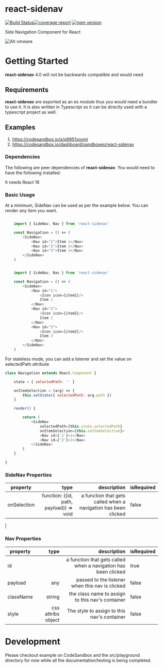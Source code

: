 # react-sidenav

[![Build Status](https://gitlab.com/wmira/react-sidenav/badges/master/build.svg)](https://gitlab.com/wmira/react-sidenav/pipelines)[![coverage report](https://gitlab.com/wmira/react-sidenav/badges/master/coverage.svg)](https://gitlab.com/wmira/react-sidenav/commits/master)
[![npm version](https://badge.fury.io/js/react-sidenav.svg)](https://badge.fury.io/js/react-sidenav)

Side Navigation Component for React

![Alt vmware](https://github.com/wmira/react-sidenav/blob/master/sidenav.png)

# Getting Started

**react-sidenav** 4.0 will not be backwards compatible and would need 

## Requirements

**react-sidenav** are exported as an es module thus you would need a bundler to use it. It is also written in
Typescript so it can be directly used with a typescript project as well.

## Examples

1. https://codesandbox.io/s/q9851xoymj
2. https://codesandbox.io/dashboard/sandboxes/react-sidenav


### Dependencies

The following are peer dependencies of **react-sidenav**. You would need to have the following installed:

It needs React 16

### Basic Usage 

At a minimum, SideNav can be used as per the example below. You can render any item you want.

```javascript

    import { SideNav, Nav } from 'react-sidenav'

    const Navigation = () => (
        <SideNav>
            <Nav id="1">Item 1</Nav>
            <Nav id="2">Item 2</Nav>
            <Nav id="3">Item 3</Nav>
        </SideNav>
    )

```

```javascript

    import { SideNav, Nav } from 'react-sidenav'

    const Navigation = () => (
        <SideNav>
            <Nav id="1">
                <Icon icon={item1}/>
                Item 1
            </Nav>
            <Nav id="2">
                <Icon icon={item2}/>
                Item 2
            </Nav>
            <Nav id="3">
                <Icon icon={item2}/>
                Item 3
            </Nav>
        </SideNav>
    )

```

For stateless mode, you can add a listener and set the value on selectedPath attribute

```javascript
class Navigation extends React.Component {

    state = { selectedPath: '' }

    onItemSelection = (arg) => {
        this.setState({ selectedPath: arg.path })
    }

    render() {

        return (
            <SideNav 
                selectedPath={this.state.selectedPath} 
                onItemSelection={this.onItemSelection}>
                <Nav id={'1'}>1</Nav>
                <Nav id={'2'}>2</Nav>
            </SideNav>
        )
    }

}

```

### SideNav Properties

| property   |      type      |  description |  isRequired |
|------------|-------------:|------:|-----------------------|
| onSelection | function: ({id, path, payload}) => void | a function that gets called when a navigation has been clicked | false |
| 


### Nav Properties

| property   |      type      |  description |  isRequired |
|------------|-------------:|------:|-----------------------|
| id | | a function that gets called when a navigation has been clicked | true |
| payload | any | passed to the listener when this nav is clicked  | false |
| className | string | the class name to assign to this nav's container | false |
| style | css attribs object | The style to assign to this nav's container | false |


# Development

Please checkout example on CodeSandbox and the src/playground directory for now while
all the documentation/testing is being completed.
